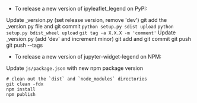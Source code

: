 - To release a new version of ipyleaflet_legend on PyPI:

Update _version.py (set release version, remove 'dev')
git add the _version.py file and git commit
`python setup.py sdist upload`
`python setup.py bdist_wheel upload`
`git tag -a X.X.X -m 'comment'`
Update _version.py (add 'dev' and increment minor)
git add and git commit
git push
git push --tags

- To release a new version of jupyter-widget-legend on NPM:

Update `js/package.json` with new npm package version

```
# clean out the `dist` and `node_modules` directories
git clean -fdx
npm install
npm publish
```
